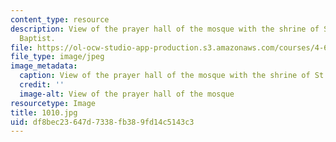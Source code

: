 ```yaml
---
content_type: resource
description: View of the prayer hall of the mosque with the shrine of St. John the
  Baptist.
file: https://ol-ocw-studio-app-production.s3.amazonaws.com/courses/4-614-religious-architecture-and-islamic-cultures-fall-2002/df8bec23647d7338fb389fd14c5143c3_1010.jpg
file_type: image/jpeg
image_metadata:
  caption: View of the prayer hall of the mosque with the shrine of St. John the Baptist.
  credit: ''
  image-alt: View of the prayer hall of the mosque
resourcetype: Image
title: 1010.jpg
uid: df8bec23-647d-7338-fb38-9fd14c5143c3
---
```

